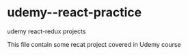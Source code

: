 # udemy--react-practice
udemy react-redux projects

This file contain some recat project covered in Udemy course
